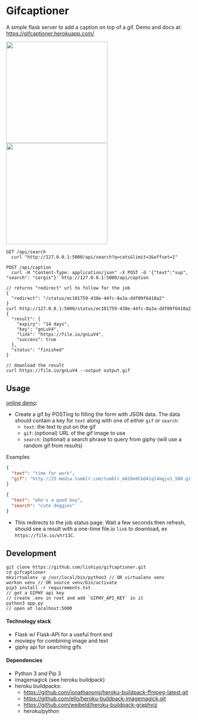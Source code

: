 # Gifcaptioner

A simple flask server to add a caption on top of a gif. Demo and docs at: https://gifcaptioner.herokuapp.com/

<img src=https://media.giphy.com/media/3ohs7SIXVLf9HkE1HO/giphy.gif height=275> <img src=https://media.giphy.com/media/xT0xehettm94WhYamk/giphy.gif height=275>

```
GET /api/search
  curl "http://127.0.0.1:5000/api/search?q=cats&limit=3&offset=1"

POST /api/caption
  curl -H "Content-Type: application/json" -X POST -d '{"text":"sup", "search": "corgis"}' http://127.0.0.1:5000/api/caption

// returns "redirect" url to follow for the job
{
  "redirect": "/status/ec101759-438e-44fc-8a3a-ddf09f6418a2"
}
curl http://127.0.0.1:5000/status/ec101759-438e-44fc-8a3a-ddf09f6418a2
{
  "result": {
    "expiry": "14 days",
    "key": "gnLuV4",
    "link": "https://file.io/gnLuV4",
    "success": true
  },
  "status": "finished"
}

// download the result
curl https://file.io/gnLuV4 --output output.gif
```

## Usage
[online demo](https://gifcaptioner.herokuapp.com/):
- Create a gif by POSTing to filling the form with JSON data. The data should contain a key for `text` along with one of either `gif` or `search`:
  - `text`: the text to put on the gif
  - `gif`: (optional) URL of the gif image to use
  - `search`: (optional) a search phrase to query from giphy (will use a random gif from results)
  
Examples
```json
{
  "text": "time for work", 
  "gif": "http://25.media.tumblr.com/tumblr_m810e8Cbd41ql4mgjo1_500.gif"
}
```
```json
{
  "text": "who's a good boy", 
  "search": "cute doggies"
}
```

- This redirects to the job status page. Wait a few seconds then refresh, should see a result with a one-time file.io `link` to download, ex `https://file.io/wtr13C`.

## Development
```shell
git clone https://github.com/lishiyo/gifcaptioner.git
cd gifcaptioner
mkvirtualenv -p /usr/local/bin/python3 // OR virtualenv venv
workon venv // OR source venv/bin/activate
pip3 install -r requirements.txt
// get a GIPHY api key
// create .env in root and add `GIPHY_API_KEY` in it
python3 app.py
// open at localhost:5000
```

#### Technology stack
- Flask w/ Flask-API for a useful front end
- moviepy for combining image and text
- giphy api for searching gifs

#### Dependencies
- Python 3 and Pip 3
- imagemagick (see heroku buildpack)
- heroku buildpacks: 
  - https://github.com/jonathanong/heroku-buildpack-ffmpeg-latest.git
  - https://github.com/ello/heroku-buildpack-imagemagick.git
  - https://github.com/weibeld/heroku-buildpack-graphviz
  - heroku/python
